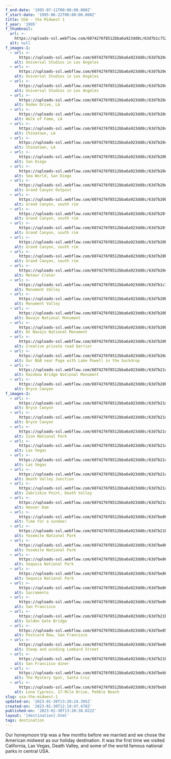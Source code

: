 ```yaml
---
f_end-date: '1995-07-11T00:00:00.000Z'
f_start-date: '1995-06-22T00:00:00.000Z'
title: USA - the Midwest 1
f_year: '1995'
f_thumbnail:
  url: >-
    https://uploads-ssl.webflow.com/6074276f8512bba6a923dd8c/63d7b1c7525096b442b97f65_010.jpg
  alt: null
f_images-1:
  - url: >-
      https://uploads-ssl.webflow.com/6074276f8512bba6a923dd8c/63d7b20caf4c0c5c1f7d8642_001a.jpg
    alt: Universal Studios in Los Angeles
  - url: >-
      https://uploads-ssl.webflow.com/6074276f8512bba6a923dd8c/63d7b20efca71d1e2a3d236d_001b.jpg
    alt: Universal Studios in Los Angeles
  - url: >-
      https://uploads-ssl.webflow.com/6074276f8512bba6a923dd8c/63d7b20c55fc326e352b174d_001c.jpg
    alt: Universal Studios in Los Angeles
  - url: >-
      https://uploads-ssl.webflow.com/6074276f8512bba6a923dd8c/63d7b20c71216a16c5c91d48_001d.jpg
    alt: Rodeo Drive, LA
  - url: >-
      https://uploads-ssl.webflow.com/6074276f8512bba6a923dd8c/63d7b20dd1adc0465694e5e6_002.jpg
    alt: Walk of Fame, LA
  - url: >-
      https://uploads-ssl.webflow.com/6074276f8512bba6a923dd8c/63d7b20cd696ae60e2e68b04_003.jpg
    alt: Chinatown, LA
  - url: >-
      https://uploads-ssl.webflow.com/6074276f8512bba6a923dd8c/63d7b20c7b12ea12380abb07_004.jpg
    alt: Chinatown, LA
  - url: >-
      https://uploads-ssl.webflow.com/6074276f8512bba6a923dd8c/63d7b20bb3c938e0ca79bbea_005.jpg
    alt: San Diego
  - url: >-
      https://uploads-ssl.webflow.com/6074276f8512bba6a923dd8c/63d7b20e88915d7e69e55905_006.jpg
    alt: Sea World, San Diego
  - url: >-
      https://uploads-ssl.webflow.com/6074276f8512bba6a923dd8c/63d7b20e7578497488617755_009a.jpg
    alt: Grand Canyon Outpost
  - url: >-
      https://uploads-ssl.webflow.com/6074276f8512bba6a923dd8c/63d7b20bfca71de6a93d2361_009b.jpg
    alt: Grand Canyon, south rim
  - url: >-
      https://uploads-ssl.webflow.com/6074276f8512bba6a923dd8c/63d7b20f484251544cafe570_007.jpg
    alt: Grand Canyon, south rim
  - url: >-
      https://uploads-ssl.webflow.com/6074276f8512bba6a923dd8c/63d7b20fc35c616f1a8a11fe_008.jpg
    alt: Grand Canyon, south rim
  - url: >-
      https://uploads-ssl.webflow.com/6074276f8512bba6a923dd8c/63d7b20b0a07cbbd907a1615_009c.jpg
    alt: Grand Canyon, south rim
  - url: >-
      https://uploads-ssl.webflow.com/6074276f8512bba6a923dd8c/63d7b20bb0158b3cd49381e8_009d.jpg
    alt: Grand Canyon, south rim
  - url: >-
      https://uploads-ssl.webflow.com/6074276f8512bba6a923dd8c/63d7b20ed696ae343ee68b19_009.jpg
    alt: Meteor Crater
  - url: >-
      https://uploads-ssl.webflow.com/6074276f8512bba6a923dd8c/63d7b1c7525096b442b97f65_010.jpg
    alt: Monument Valley
  - url: >-
      https://uploads-ssl.webflow.com/6074276f8512bba6a923dd8c/63d7b20baf4c0c8abd7d8639_011a.jpg
    alt: Monument Valley
  - url: >-
      https://uploads-ssl.webflow.com/6074276f8512bba6a923dd8c/63d7b20b4842515cb2afe562_012.jpg
    alt: Navajo National Monument
  - url: >-
      https://uploads-ssl.webflow.com/6074276f8512bba6a923dd8c/63d7b20b823392602d54ac56_011b.jpg
    alt: At Navajo National Monument
  - url: >-
      https://uploads-ssl.webflow.com/6074276f8512bba6a923dd8c/63d7b20b96fe4cfd3e97f3de_011.jpg
    alt: Creative private road barrier
  - url: >-
      https://uploads-ssl.webflow.com/6074276f8512bba6a923dd8c/63d7b20af3bd4482157e1cea_012a.jpg
    alt: Our B&B near Page with Lake Powell in the backdrop
  - url: >-
      https://uploads-ssl.webflow.com/6074276f8512bba6a923dd8c/63d7b21c5c8f623f20cb1178_013.jpg
    alt: Rainbow Bridge National Monument
  - url: >-
      https://uploads-ssl.webflow.com/6074276f8512bba6a923dd8c/63d7b20b6f932325d8051ae8_012b.jpg
    alt: Bryce Canyon
f_images-2:
  - url: >-
      https://uploads-ssl.webflow.com/6074276f8512bba6a923dd8c/63d7b21d7b12ea01010abb9d_014.jpg
    alt: Bryce Canyon
  - url: >-
      https://uploads-ssl.webflow.com/6074276f8512bba6a923dd8c/63d7b21d7b12ea026a0abbaa_015.jpg
    alt: Bryce Canyon
  - url: >-
      https://uploads-ssl.webflow.com/6074276f8512bba6a923dd8c/63d7b21d5250960a5db98f5d_015b.jpg
    alt: Zion National Park
  - url: >-
      https://uploads-ssl.webflow.com/6074276f8512bba6a923dd8c/63d7b21c0a07cb0d397a165c_015c.jpg
    alt: Las Vegas
  - url: >-
      https://uploads-ssl.webflow.com/6074276f8512bba6a923dd8c/63d7b21c110040517a8ec266_015d.jpg
    alt: Las Vegas
  - url: >-
      https://uploads-ssl.webflow.com/6074276f8512bba6a923dd8c/63d7b21c76c23b3e089a4628_016.jpg
    alt: Death Valley Junction
  - url: >-
      https://uploads-ssl.webflow.com/6074276f8512bba6a923dd8c/63d7b21a62cfdb0fb047cb7f_017.jpg
    alt: Zabriskie Point, Death Valley
  - url: >-
      https://uploads-ssl.webflow.com/6074276f8512bba6a923dd8c/63d7b21d823392a98e54ad24_015a.jpg
    alt: Hoover Dam
  - url: >-
      https://uploads-ssl.webflow.com/6074276f8512bba6a923dd8c/63d7be867f036507c1a3a805_018a.jpg
    alt: Time for a sundae!
  - url: >-
      https://uploads-ssl.webflow.com/6074276f8512bba6a923dd8c/63d7b21bd696ae0189e68b57_018.jpg
    alt: Yosemite National Park
  - url: >-
      https://uploads-ssl.webflow.com/6074276f8512bba6a923dd8c/63d7be865979cdb4784a15eb_018b.jpg
    alt: Yosemite National Park
  - url: >-
      https://uploads-ssl.webflow.com/6074276f8512bba6a923dd8c/63d7be866b7da2aee17c960c_018c.jpg
    alt: Sequoia National Park
  - url: >-
      https://uploads-ssl.webflow.com/6074276f8512bba6a923dd8c/63d7be86253d78705c731bd9_018d.jpg
    alt: Sequoia National Park
  - url: >-
      https://uploads-ssl.webflow.com/6074276f8512bba6a923dd8c/63d7be86e00e4cb7b881aef1_018e.jpg
    alt: Sacramento
  - url: >-
      https://uploads-ssl.webflow.com/6074276f8512bba6a923dd8c/63d7be8658fb9e98f90e9c08_018f.jpg
    alt: San Francisco
  - url: >-
      https://uploads-ssl.webflow.com/6074276f8512bba6a923dd8c/63d7b21bf3bd4452207e1ea6_019.jpg
    alt: Golden Gate Bridge
  - url: >-
      https://uploads-ssl.webflow.com/6074276f8512bba6a923dd8c/63d7be850e899b77ceb57c24_018g.jpg
    alt: Postcard Row, San Francisco
  - url: >-
      https://uploads-ssl.webflow.com/6074276f8512bba6a923dd8c/63d7be86134e18ee6c345efe_018h.jpg
    alt: Steep and winding Lombard Street
  - url: >-
      https://uploads-ssl.webflow.com/6074276f8512bba6a923dd8c/63d7b21b525096b6e5b98f20_020.jpg
    alt: San Francisco diner
  - url: >-
      https://uploads-ssl.webflow.com/6074276f8512bba6a923dd8c/63d7bebb53ff2c3a3915246d_020a.jpg
    alt: The Mystery Spot, Santa Cruz
  - url: >-
      https://uploads-ssl.webflow.com/6074276f8512bba6a923dd8c/63d7bebb8c4fb4e11ed15c8d_020b.jpg
    alt: Lone Cypress, 17-Mile Drive, Pebble Beach
slug: usa-the-midwest-1
updated-on: '2023-01-30T13:20:24.395Z'
created-on: '2023-01-30T12:19:47.478Z'
published-on: '2023-01-30T13:20:38.022Z'
layout: '[destination].html'
tags: destination
---
```


Our honeymoon trip was a few months before we married and we chose the American midwest as our holiday destination. It was the first time we visited California, Las Vegas, Death Valley, and some of the world famous national parks in central USA.
